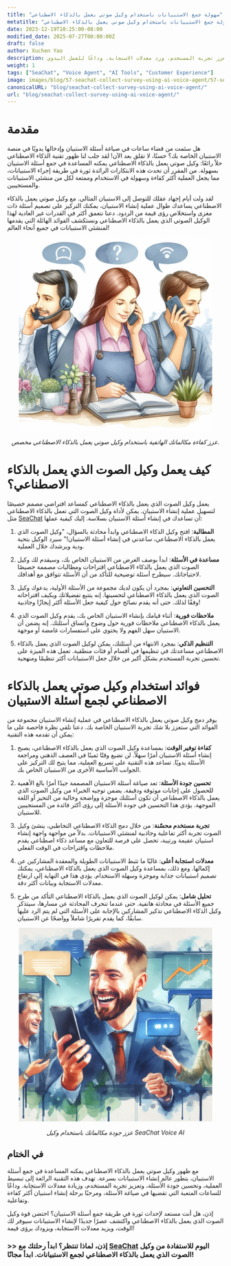 ```yaml
---
title: "سهولة جمع الاستبيانات باستخدام وكيل صوتي يعمل بالذكاء الاصطناعي"
metatitle: "سهولة جمع الاستبيانات باستخدام وكيل صوتي يعمل بالذكاء الاصطناعي"
date: 2023-12-19T10:25:00-08:00
modified_date: 2025-07-27T00:00:00Z
draft: false
author: Xuchen Yao
description: اكتشف مستقبل إنشاء الاستبيانات باستخدام وكيل صوتي يعمل بالذكاء الاصطناعي! صمم أسئلة عالية الجودة بسهولة، وعزز تجربة المستخدم، وزد معدلات الاستجابة. وداعًا للعمل اليدوي!
weight: 1
tags: ["SeaChat", "Voice Agent", "AI Tools", "Customer Experience"]
image: images/blog/57-seachat-collect-survey-using-ai-voice-agent/57-seachat-collect-survey-using-ai-voice-agent.png
canonicalURL: "blog/seachat-collect-survey-using-ai-voice-agent/"
url: "blog/seachat-collect-survey-using-ai-voice-agent/"
---
```


# مقدمة

هل سئمت من قضاء ساعات في صياغة أسئلة الاستبيان وإدخالها يدويًا في منصة الاستبيان الخاصة بك؟ حسنًا، لا تقلق بعد الآن! لقد جلب لنا ظهور تقنية الذكاء الاصطناعي حلاً رائعًا: وكيل صوتي يعمل بالذكاء الاصطناعي يمكنه المساعدة في جمع أسئلة الاستبيان بسهولة. من المقرر أن تحدث هذه الابتكارات الرائدة ثورة في طريقة إجراء الاستبيانات، مما يجعل العملية أكثر كفاءة وسهولة في الاستخدام وممتعة لكل من منشئي الاستبيانات والمستجيبين.

لقد ولت أيام إجهاد عقلك للتوصل إلى الاستبيان المثالي. مع وكيل صوتي يعمل بالذكاء الاصطناعي يساعدك طوال عملية إنشاء الاستبيان، يمكنك التركيز على تصميم أسئلة ذات مغزى واستخلاص رؤى قيمة من الردود. دعنا نتعمق أكثر في القدرات غير العادية لهذا الوكيل الصوتي الذي يعمل بالذكاء الاصطناعي ونستكشف الفوائد الهائلة التي يقدمها لمنشئي الاستبيانات في جميع أنحاء العالم!

<center>
<img height="450px" src="/images/blog/50x-all-seachat-agents/transfer-to-and-from-ai-agent.jpeg" alt="عزز كفاءة مكالماتك الهاتفية باستخدام وكيل صوتي يعمل بالذكاء الاصطناعي مخصص."/>

*عزز كفاءة مكالماتك الهاتفية باستخدام وكيل صوتي يعمل بالذكاء الاصطناعي مخصص.*
</center>

# كيف يعمل وكيل الصوت الذي يعمل بالذكاء الاصطناعي؟

يعمل وكيل الصوت الذي يعمل بالذكاء الاصطناعي كمساعد افتراضي مصمم خصيصًا لتسهيل عملية إنشاء الاستبيان. يمكن لأداة وكيل الصوت التي تعمل بالذكاء الاصطناعي مثل [SeaChat](https://chat.seasalt.ai/?utm_source=blog) أن تساعدك في إنشاء أسئلة الاستبيان بسلاسة. إليك كيفية عملها:

1. **المطالبة**: افتح وكيل الذكاء الاصطناعي وابدأ محادثة بالسؤال، "وكيل الصوت الذي يعمل بالذكاء الاصطناعي، ساعدني في إنشاء أسئلة الاستبيان!" سيرد الوكيل بتحية ودية ويرشدك خلال العملية.

2. **مساعدة في الأسئلة**: ابدأ بوصف الغرض من الاستبيان الخاص بك، وسيقدم لك وكيل الصوت الذي يعمل بالذكاء الاصطناعي اقتراحات ومطالبات مصممة خصيصًا لاحتياجاتك. سيطرح أسئلة توضيحية للتأكد من أن الأسئلة تتوافق مع أهدافك.

3. **التحسين التعاوني**: بمجرد أن يكون لديك مجموعة من الأسئلة الأولية، يدعوك وكيل الصوت الذي يعمل بالذكاء الاصطناعي لتحسينها. إنه يتتبع تفضيلاتك ويكيف اقتراحاته وفقًا لذلك. حتى أنه يقدم نصائح حول كيفية جعل الأسئلة أكثر إيجازًا وجاذبية!

4. **ملاحظات فورية**: أثناء قيامك بإنشاء الاستبيان الخاص بك، يقدم وكيل الصوت الذي يعمل بالذكاء الاصطناعي ملاحظات فورية حول وضوح واتساق أسئلتك. إنه يضمن أن الاستبيان سهل الفهم ولا يحتوي على استفسارات غامضة أو موجهة.

5. **التنظيم الذكي**: بمجرد الانتهاء من أسئلتك، يمكن لوكيل الصوت الذي يعمل بالذكاء الاصطناعي مساعدتك في تنظيمها في أقسام أو فئات منطقية. تعمل هذه الميزة على تحسين تجربة المستخدم بشكل أكبر من خلال جعل الاستبيانات أكثر تنظيمًا ومنهجية.

# فوائد استخدام وكيل صوتي يعمل بالذكاء الاصطناعي لجمع أسئلة الاستبيان

يوفر دمج وكيل صوتي يعمل بالذكاء الاصطناعي في عملية إنشاء الاستبيان مجموعة من الفوائد التي ستعزز بلا شك تجربة الاستبيان الخاصة بك. دعنا نلقي نظرة فاحصة على ما يمكن أن تقدمه هذه التقنية:

1. **كفاءة توفير الوقت**: بمساعدة وكيل الصوت الذي يعمل بالذكاء الاصطناعي، يصبح إنشاء أسئلة الاستبيان أمرًا سهلاً. لن تضيع وقتًا ثمينًا في العصف الذهني ومراجعة الأسئلة يدويًا. تساعد هذه التقنية على تسريع العملية، مما يتيح لك التركيز على الجوانب الأساسية الأخرى من الاستبيان الخاص بك.

2. **تحسين جودة الأسئلة**: تعد صياغة أسئلة الاستبيان المصممة جيدًا أمرًا بالغ الأهمية للحصول على إجابات موثوقة ودقيقة. يضمن توجيه الخبراء من وكيل الصوت الذي يعمل بالذكاء الاصطناعي أن تكون أسئلتك موجزة وواضحة وخالية من التحيز أو اللغة الموجهة. يؤدي هذا التحسين في جودة الأسئلة إلى رؤى أكثر فائدة من المستجيبين للاستبيان.

3. **تجربة مستخدم محسّنة**: من خلال دمج الذكاء الاصطناعي التخاطبي، ينشئ وكيل الصوت تجربة أكثر تفاعلية وجاذبية لمنشئي الاستبيانات. بدلاً من مواجهة واجهة إنشاء استبيان عقيمة ورتيبة، تحصل على فرصة للتعاون مع مساعد ذكاء اصطناعي يقدم ملاحظات واقتراحات في الوقت الفعلي.

4. **معدلات استجابة أعلى**: غالبًا ما تثبط الاستبيانات الطويلة والمعقدة المشاركين عن إكمالها. ومع ذلك، بمساعدة وكيل الصوت الذي يعمل بالذكاء الاصطناعي، يمكنك تصميم استبيانات جذابة وموجزة وسهلة الاستخدام. يؤدي هذا في النهاية إلى ارتفاع معدلات الاستجابة وبيانات أكثر دقة.

5. **تحليل شامل**: يمكن لوكيل الصوت الذي يعمل بالذكاء الاصطناعي التأكد من طرح جميع الأسئلة في محادثة هاتفية. حتى عندما تنحرف المحادثة عن مسارها، سيتذكر وكيل الذكاء الاصطناعي تذكير المشاركين بالإجابة على الأسئلة التي لم يتم الرد عليها سابقًا، كما يقدم تقريرًا شاملاً وواضحًا عن الاستبيان.


<center>
<img height="450px" src="/images/blog/50x-all-seachat-agents/stay-connected-using-seachat-agents.jpeg" alt="عزز جودة مكالماتك باستخدام وكيل SeaChat Voice AI"/>

*عزز جودة مكالماتك باستخدام وكيل SeaChat Voice AI*
</center>

## في الختام

مع ظهور وكيل صوتي يعمل بالذكاء الاصطناعي يمكنه المساعدة في جمع أسئلة الاستبيان، يتطور عالم إنشاء الاستبيانات بسرعة. تهدف هذه التقنية الرائعة إلى تبسيط العملية، وتحسين جودة الأسئلة، وتعزيز تجربة المستخدم، وزيادة معدلات الاستجابة. وداعًا للساعات المتعبة التي تقضيها في صياغة الأسئلة، ومرحبًا برحلة إنشاء استبيان أكثر كفاءة وتفاعلية.

إذن، هل أنت مستعد لإحداث ثورة في طريقة جمع أسئلة الاستبيان؟ احتضن قوة وكيل الصوت الذي يعمل بالذكاء الاصطناعي واكتشف عصرًا جديدًا لإنشاء الاستبيانات سيوفر لك الوقت، ويزيد معدلات الاستجابة، ويزودك برؤى قيمة!

### >> إذن، لماذا تنتظر؟ ابدأ رحلتك مع [SeaChat](https://chat.seasalt.ai/?utm_source=blog) اليوم للاستفادة من وكيل الصوت الذي يعمل بالذكاء الاصطناعي لجمع الاستبيانات. ابدأ مجانًا!
